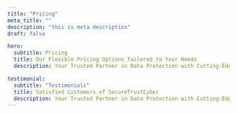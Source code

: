 ```yaml
---
title: "Pricing"
meta_title: ""
description: "this is meta description"
draft: false

hero:
  subtitle: Pricing
  title: Our Flexible Pricing Options Tailored to Your Needs
  description: Your Trusted Partner in Data Protection with Cutting-Edge Solutions for <br> Comprehensive Data Security.

testimonial:
  subtitle: "Testimonials"
  title: Satisfied Customers of SecureTrustCyber
  description: Your Trusted Partner in Data Protection with Cutting-Edge Solutions for <br> Comprehensive Data Security.
---
```


